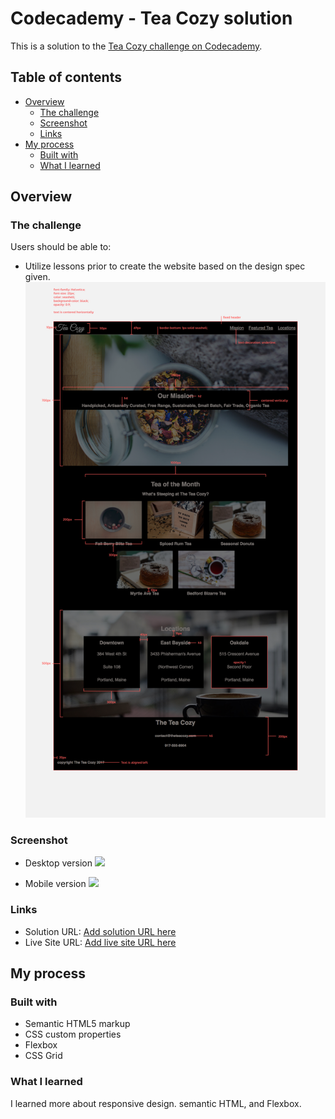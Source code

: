# Codecademy - Tea Cozy solution

This is a solution to the [Tea Cozy challenge on Codecademy](https://www.codecademy.com/journeys/front-end-engineer/paths/fecj-22-improved-styling-with-css/tracks/fecj-22-making-a-website-responsive/modules/wdcp-22-layout-with-flexbox-c6c85b4d-0af4-463c-a524-60d812a4b011/projects/tea-cozy).

## Table of contents

- [Overview](#overview)
  - [The challenge](#the-challenge)
  - [Screenshot](#screenshot)
  - [Links](#links)
- [My process](#my-process)
  - [Built with](#built-with)
  - [What I learned](#what-i-learned)

## Overview

### The challenge

Users should be able to:

- Utilize lessons prior to create the website based on the design spec given.
  ![](./design_spec.png)

### Screenshot

- Desktop version
  ![](./Laptop_version.png)

- Mobile version
  ![](./mobile_version.png)

### Links

- Solution URL: [Add solution URL here](https://github.com/AOseni1/Tea_Cozy)
- Live Site URL: [Add live site URL here](https://aoseni1.github.io/Tea_Cozy/)

## My process

### Built with

- Semantic HTML5 markup
- CSS custom properties
- Flexbox
- CSS Grid

### What I learned

I learned more about responsive design. semantic HTML, and Flexbox.

